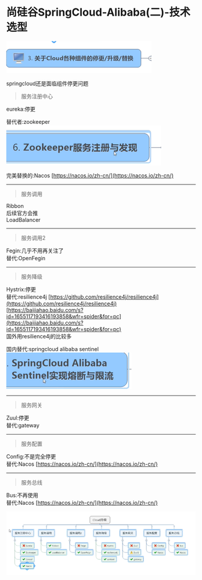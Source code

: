# 尚硅谷SpringCloud-Alibaba(二)-技术选型

![cloud组件升级.png](../../../images/java/尚硅谷springcloud/2-技术选型/cloud组件升级.png)

springcloud还是面临组件停更问题

> 服务注册中心

eureka:停更  

替代者:zookeeper  
![zookeeper替代.png](../../../images/java/尚硅谷springcloud/2-技术选型/zookeeper替代.png)

完美替换的:Nacos  [https://nacos.io/zh-cn/](https://nacos.io/zh-cn/)

---------

> 服务调用  

Ribbon  
后续官方会推  
LoadBalancer

--------

> 服务调用2

Fegin:几乎不用再关注了  
替代:OpenFegin  

-------

>服务降级  

Hystrix:停更  
替代:resilience4j  [https://github.com/resilience4j/resilience4j](https://github.com/resilience4j/resilience4j)    
[https://baijiahao.baidu.com/s?id=1655117193416193858&wfr=spider&for=pc](https://baijiahao.baidu.com/s?id=1655117193416193858&wfr=spider&for=pc)  
国外用resilience4j的比较多  

国内替代:springcloud alibaba sentinel  
![springcloud-alibab-sentinel.png](../../../images/java/尚硅谷springcloud/2-技术选型/springcloud-alibab-sentinel.png)  

-----

> 服务网关

Zuul:停更  
替代:gateway  

------

> 服务配置

Config:不是完全停更  
替代:Nacos  [https://nacos.io/zh-cn/](https://nacos.io/zh-cn/)   

-----

> 服务总线

Bus:不再使用  
替代:Nacos  [https://nacos.io/zh-cn/](https://nacos.io/zh-cn/)

![组件替换图示.png](../../../images/java/尚硅谷springcloud/2-技术选型/组件替换图示.png)